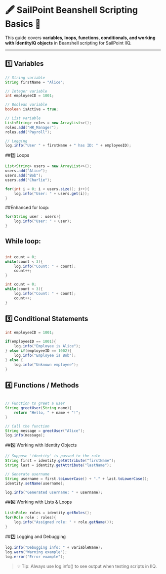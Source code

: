# 🖋️ SailPoint Beanshell Scripting Basics 🚀

This guide covers **variables, loops, functions, conditionals, and working with IdentityIQ objects** in Beanshell scripting for SailPoint IIQ.  

---

## 1️⃣ Variables

```java
// String variable
String firstName = "Alice";

// Integer variable
int employeeID = 1001;

// Boolean variable
boolean isActive = true;

// List variable
List<String> roles = new ArrayList<>();
roles.add("HR_Manager");
roles.add("Payroll");

// Logging
log.info("User " + firstName + " has ID: " + employeeID);
```

##2️⃣ Loops

```java
List<String> users = new ArrayList<>();
users.add("Alice");
users.add("Bob");
users.add("Charlie");

for(int i = 0; i < users.size(); i++){
    log.info("User: " + users.get(i));
}


```

##Enhanced for loop:

```java
for(String user : users){
    log.info("User: " + user);
}

```

## While loop:

```java

int count = 0;
while(count < 3){
    log.info("Count: " + count);
    count++;
}
```
``` java
int count = 0;
while(count < 3){
    log.info("Count: " + count);
    count++;
}

```

## 3️⃣ Conditional Statements

```java
int employeeID = 1001;

if(employeeID == 1001){
    log.info("Employee is Alice");
} else if(employeeID == 1002){
    log.info("Employee is Bob");
} else {
    log.info("Unknown employee");
}
```

## 4️⃣ Functions / Methods

```java

// Function to greet a user
String greetUser(String name){
    return "Hello, " + name + "!";
}

// Call the function
String message = greetUser("Alice");
log.info(message);

```

##5️⃣ Working with Identity Objects

```java
// Suppose 'identity' is passed to the rule
String first = identity.getAttribute("firstName");
String last = identity.getAttribute("lastName");

// Generate username
String username = first.toLowerCase() + "." + last.toLowerCase();
identity.setName(username);

log.info("Generated username: " + username);
```

##6️⃣ Working with Lists & Loops
```java
List<Role> roles = identity.getRoles();
for(Role role : roles){
    log.info("Assigned role: " + role.getName());
}

```

##7️⃣ Logging and Debugging
```java
log.info("Debugging info: " + variableName);
log.warn("Warning example");
log.error("Error example");

```
>💡 Tip: Always use log.info() to see output when testing scripts in IIQ.






